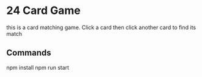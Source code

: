# 24 Card Game

this is a card matching game.  Click a card then click another card to find its match

## Commands
npm install
npm run start